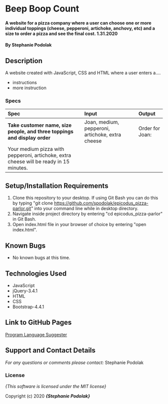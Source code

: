 # Beep Boop Count

#### A website for a pizza company where a user can choose one or more individual toppings (cheese, pepperoni, artichoke, anchovy, etc) and a size to order a pizza and see the final cost.  1.31.2020

#### **By Stephanie Podolak**

## Description

A website created with JavaScript, CSS and HTML where a user enters a....
* instructions
* more instruction



### Specs
| Spec | Input | Output |
| :-------------     | :------------- | :------------- |
| **Take customer name, size people, and three toppings and display order** | Joan, medium, pepperoni, artichoke, extra cheese  | Order for Joan:
Your medium pizza with pepperoni, artichoke, extra cheese will be ready in 15 minutes.|



## Setup/Installation Requirements

1. Clone this repository to your desktop. If using Git Bash you can do this by typing "git clone https://github.com/spodolak/epicodus_pizza-parlor.git" into your command line while in desktop directory.
2. Navigate inside project directory by entering "cd epicodus_pizza-parlor" in Git Bash.
3. Open index.html file in your browser of choice by entering "open index.html".


## Known Bugs
* No known bugs at this time.

## Technologies Used
* JavaScript
* jQuery-3.4.1
* HTML
* CSS
* Bootstrap-4.4.1

## Link to GitHub Pages
[Program Language Suggester](https://spodolak.github.io/epicodus_pizza-parlor/)

## Support and Contact Details

_For any questions or comments please contact:_ Stephanie Podolak


### License

*{This software is licensed under the MIT license}*

Copyright (c) 2020 **_{Stephanie Podolak}_**

